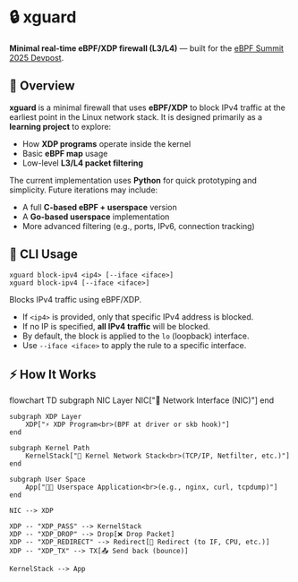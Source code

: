 # 🔒 xguard

**Minimal real-time eBPF/XDP firewall (L3/L4)** — built for the [eBPF Summit 2025 Devpost](https://ebpf-summit-2025.devpost.com).


## 📖 Overview

**xguard** is a minimal firewall that uses **eBPF/XDP** to block IPv4 traffic at the earliest point in the Linux network stack. It is designed primarily as a **learning project** to explore:

- How **XDP programs** operate inside the kernel
- Basic **eBPF map** usage
- Low-level **L3/L4 packet filtering**

The current implementation uses **Python** for quick prototyping and simplicity. Future iterations may include:

- A full **C-based eBPF + userspace** version
- A **Go-based userspace** implementation
- More advanced filtering (e.g., ports, IPv6, connection tracking)

## 🧰 CLI Usage

```
xguard block-ipv4 <ip4> [--iface <iface>]
xguard block-ipv4 [--iface <iface>]
```

Blocks IPv4 traffic using eBPF/XDP.

- If `<ip4>` is provided, only that specific IPv4 address is blocked.
- If no IP is specified, **all IPv4 traffic** will be blocked.
- By default, the block is applied to the `lo` (loopback) interface.
- Use `--iface <iface>` to apply the rule to a specific interface.


## ⚡ How It Works
flowchart TD
    subgraph NIC Layer
        NIC["📡 Network Interface (NIC)"]
    end

    subgraph XDP Layer
        XDP["⚡ XDP Program<br>(BPF at driver or skb hook)"]
    end

    subgraph Kernel Path
        KernelStack["🧠 Kernel Network Stack<br>(TCP/IP, Netfilter, etc.)"]
    end

    subgraph User Space
        App["👨‍💻 Userspace Application<br>(e.g., nginx, curl, tcpdump)"]
    end

    NIC --> XDP

    XDP -- "XDP_PASS" --> KernelStack
    XDP -- "XDP_DROP" --> Drop[❌ Drop Packet]
    XDP -- "XDP_REDIRECT" --> Redirect[🔁 Redirect (to IF, CPU, etc.)]
    XDP -- "XDP_TX" --> TX[📤 Send back (bounce)]

    KernelStack --> App

